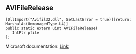 ## AVIFileRelease

```
[DllImport("Avifil32.dll", SetLastError = true)][return: MarshalAs(UnmanagedType.U4)]
public static extern uint AVIFileRelease(
   IntPtr pfile
);
```

Microsoft documentation: [Link](https://docs.microsoft.com/en-us/windows/win32/api/vfw/nf-vfw-avifilerelease)

